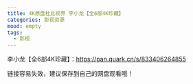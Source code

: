 ```yaml
---
title: 4K原盘杜比视界 李小龙【全6部4K珍藏】
categories: 影视资源
mood: empty
tags:
  - 影视
---
```








李小龙【全6部4K珍藏】：https://pan.quark.cn/s/833406264855




链接容易失效，建议保存到自己的网盘观看哦！


